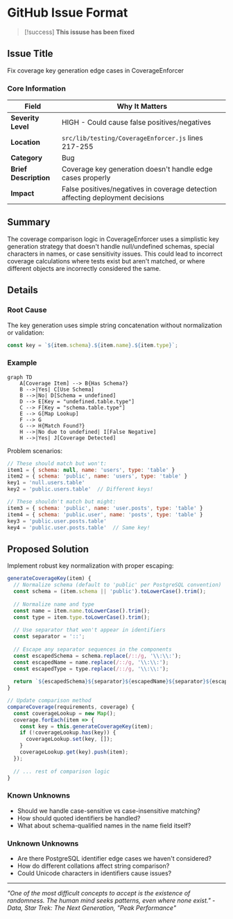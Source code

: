# GitHub Issue Format

> [!success] __This issuse has been fixed__

## Issue Title

Fix coverage key generation edge cases in CoverageEnforcer

### Core Information

| Field | Why It Matters |
|-------|---------------|
| **Severity Level** | HIGH - Could cause false positives/negatives |
| **Location** | `src/lib/testing/CoverageEnforcer.js` lines 217-255 |
| **Category** | Bug |
| **Brief Description** | Coverage key generation doesn't handle edge cases properly |
| **Impact** | False positives/negatives in coverage detection affecting deployment decisions |

## Summary

The coverage comparison logic in CoverageEnforcer uses a simplistic key generation strategy that doesn't handle null/undefined schemas, special characters in names, or case sensitivity issues. This could lead to incorrect coverage calculations where tests exist but aren't matched, or where different objects are incorrectly considered the same.

## Details

### Root Cause

The key generation uses simple string concatenation without normalization or validation:

```javascript
const key = `${item.schema}.${item.name}.${item.type}`;
```

### Example

```mermaid
graph TD
    A[Coverage Item] --> B{Has Schema?}
    B -->|Yes| C[Use Schema]
    B -->|No| D[Schema = undefined]
    D --> E[Key = "undefined.table.type"]
    C --> F[Key = "schema.table.type"]
    E --> G[Map Lookup]
    F --> G
    G --> H{Match Found?}
    H -->|No due to undefined| I[False Negative]
    H -->|Yes| J[Coverage Detected]
```

Problem scenarios:

```javascript
// These should match but won't:
item1 = { schema: null, name: 'users', type: 'table' }
item2 = { schema: 'public', name: 'users', type: 'table' }
key1 = 'null.users.table'
key2 = 'public.users.table'  // Different keys!

// These shouldn't match but might:
item3 = { schema: 'public', name: 'user.posts', type: 'table' }
item4 = { schema: 'public.user', name: 'posts', type: 'table' }
key3 = 'public.user.posts.table'
key4 = 'public.user.posts.table'  // Same key!
```

## Proposed Solution

Implement robust key normalization with proper escaping:

```javascript
generateCoverageKey(item) {
  // Normalize schema (default to 'public' per PostgreSQL convention)
  const schema = (item.schema || 'public').toLowerCase().trim();
  
  // Normalize name and type
  const name = item.name.toLowerCase().trim();
  const type = item.type.toLowerCase().trim();
  
  // Use separator that won't appear in identifiers
  const separator = '::';
  
  // Escape any separator sequences in the components
  const escapedSchema = schema.replace(/::/g, '\\:\\:');
  const escapedName = name.replace(/::/g, '\\:\\:');
  const escapedType = type.replace(/::/g, '\\:\\:');
  
  return `${escapedSchema}${separator}${escapedName}${separator}${escapedType}`;
}

// Update comparison method
compareCoverage(requirements, coverage) {
  const coverageLookup = new Map();
  coverage.forEach(item => {
    const key = this.generateCoverageKey(item);
    if (!coverageLookup.has(key)) {
      coverageLookup.set(key, []);
    }
    coverageLookup.get(key).push(item);
  });
  
  // ... rest of comparison logic
}
```

### Known Unknowns

- Should we handle case-sensitive vs case-insensitive matching?
- How should quoted identifiers be handled?
- What about schema-qualified names in the name field itself?

### Unknown Unknowns

- Are there PostgreSQL identifier edge cases we haven't considered?
- How do different collations affect string comparison?
- Could Unicode characters in identifiers cause issues?

___

_"One of the most difficult concepts to accept is the existence of randomness. The human mind seeks patterns, even where none exist." - Data, Star Trek: The Next Generation, "Peak Performance"_
